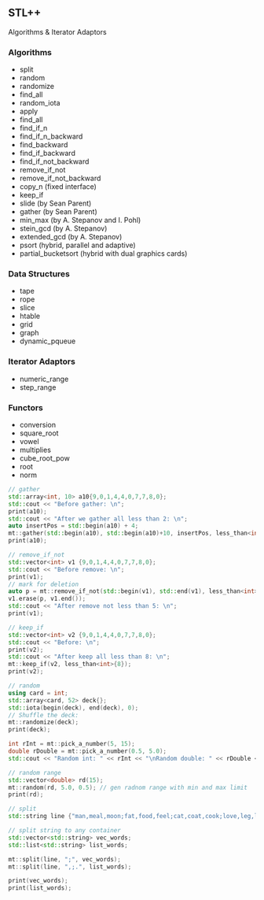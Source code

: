 ## STL++ 
Algorithms &amp; Iterator Adaptors

### Algorithms

* split
* random
* randomize
* find_all
* random_iota
* apply
* find_all
* find_if_n
* find_if_n_backward
* find_backward
* find_if_backward
* find_if_not_backward
* remove_if_not 
* remove_if_not_backward
* copy_n (fixed interface)
* keep_if
* slide (by Sean Parent)
* gather (by Sean Parent)
* min_max (by A. Stepanov and I. Pohl)
* stein_gcd (by A. Stepanov)
* extended_gcd (by A. Stepanov)
* psort (hybrid, parallel and adaptive)
* partial_bucketsort (hybrid with dual graphics cards)

### Data Structures
* tape
* rope
* slice
* htable
* grid
* graph
* dynamic_pqueue

### Iterator Adaptors
* numeric_range
* step_range

### Functors
* conversion
* square_root
* vowel
* multiplies
* cube_root_pow
* root
* norm


``` cpp
// gather
std::array<int, 10> a10{9,0,1,4,4,0,7,7,8,0};
std::cout << "Before gather: \n";
print(a10);
std::cout << "After we gather all less than 2: \n";
auto insertPos = std::begin(a10) + 4;
mt::gather(std::begin(a10), std::begin(a10)+10, insertPos, less_than<int>{2});
print(a10);

// remove_if_not
std::vector<int> v1 {9,0,1,4,4,0,7,7,8,0};
std::cout << "Before remove: \n";
print(v1);
// mark for deletion
auto p = mt::remove_if_not(std::begin(v1), std::end(v1), less_than<int>{5});
v1.erase(p, v1.end());
std::cout << "After remove not less than 5: \n";
print(v1);

// keep_if
std::vector<int> v2 {9,0,1,4,4,0,7,7,8,0};
std::cout << "Before: \n";
print(v2);
std::cout << "After keep all less than 8: \n";
mt::keep_if(v2, less_than<int>{8});
print(v2);

// random
using card = int;
std::array<card, 52> deck{};
std::iota(begin(deck), end(deck), 0);
// Shuffle the deck:
mt::randomize(deck);
print(deck);

int rInt = mt::pick_a_number(5, 15);
double rDouble = mt::pick_a_number(0.5, 5.0);
std::cout << "Random int: " << rInt << "\nRandom double: " << rDouble << '\n';

// random range
std::vector<double> rd(15);
mt::random(rd, 5.0, 0.5); // gen radnom range with min and max limit
print(rd);

// split
std::string line {"man,meal,moon;fat,food,feel;cat,coat,cook;love,leg,lunch"};

// split string to any container
std::vector<std::string> vec_words;
std::list<std::string> list_words;

mt::split(line, ";", vec_words);
mt::split(line, ",;.", list_words);

print(vec_words);
print(list_words);

``` 

